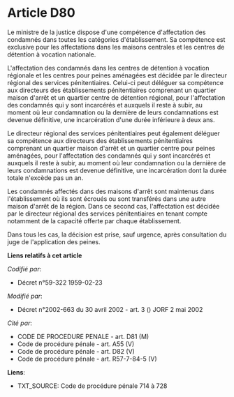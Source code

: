 # Article D80

Le ministre de la justice dispose d'une compétence d'affectation des condamnés dans toutes les catégories d'établissement. Sa
compétence est exclusive pour les affectations dans les maisons centrales et les centres de détention à vocation nationale.

L'affectation des condamnés dans les centres de détention à vocation régionale et les centres pour peines aménagées est
décidée par le directeur régional des services pénitentiaires. Celui-ci peut déléguer sa compétence aux directeurs des
établissements pénitentiaires comprenant un quartier maison d'arrêt et un quartier centre de détention régional, pour
l'affectation des condamnés qui y sont incarcérés et auxquels il reste à subir, au moment où leur condamnation ou la dernière
de leurs condamnations est devenue définitive, une incarcération d'une durée inférieure à deux ans.

Le directeur régional des services pénitentiaires peut également déléguer sa compétence aux directeurs des établissements
pénitentiaires comprenant un quartier maison d'arrêt et un quartier centre pour peines aménagées, pour l'affectation des
condamnés qui y sont incarcérés et auxquels il reste à subir, au moment où leur condamnation ou la dernière de leurs
condamnations est devenue définitive, une incarcération dont la durée totale n'excède pas un an.

Les condamnés affectés dans des maisons d'arrêt sont maintenus dans l'établissement où ils sont écroués ou sont transférés
dans une autre maison d'arrêt de la région. Dans ce second cas, l'affectation est décidée par le directeur régional des
services pénitentiaires en tenant compte notamment de la capacité offerte par chaque établissement.

Dans tous les cas, la décision est prise, sauf urgence, après consultation du juge de l'application des peines.

**Liens relatifs à cet article**

_Codifié par_:

  - Décret n°59-322 1959-02-23

_Modifié par_:

  - Décret n°2002-663 du 30 avril 2002 - art. 3 () JORF 2 mai 2002

_Cité par_:

  - CODE DE PROCEDURE PENALE - art. D81 (M)
  - Code de procédure pénale - art. A55 (V)
  - Code de procédure pénale - art. D82 (V)
  - Code de procédure pénale - art. R57-7-84-5 (V)

**Liens**:

  - TXT_SOURCE: Code de procédure pénale 714 à 728
